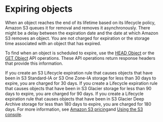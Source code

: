 # Expiring objects<a name="lifecycle-expire-general-considerations"></a>

 When an object reaches the end of its lifetime based on its lifecycle policy, Amazon S3 queues it for removal and removes it asynchronously\. There might be a delay between the expiration date and the date at which Amazon S3 removes an object\. You are not charged for expiration or the storage time associated with an object that has expired\. 

 To find when an object is scheduled to expire, use the [HEAD Object](https://docs.aws.amazon.com/AmazonS3/latest/API/RESTObjectHEAD.html) or the [GET Object](https://docs.aws.amazon.com/AmazonS3/latest/API/RESTObjectGET.html) API operations\. These API operations return response headers that provide this information\. 

If you create an S3 Lifecycle expiration rule that causes objects that have been in S3 Standard\-IA or S3 One Zone\-IA storage for less than 30 days to expire, you are charged for 30 days\. If you create a Lifecycle expiration rule that causes objects that have been in S3 Glacier storage for less than 90 days to expire, you are charged for 90 days\. If you create a Lifecycle expiration rule that causes objects that have been in S3 Glacier Deep Archive storage for less than 180 days to expire, you are charged for 180 days\. For more information, see [Amazon S3 pricing](https://aws.amazon.com/s3/pricing/)and [Using the S3 console](how-to-set-lifecycle-configuration-intro.md#create-lifecycle)\.
